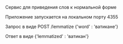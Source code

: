 Сервис для приведения слов к нормальной форме

Приложение запускается на локальном порту 4355

Запрос в виде POST /lemmatize {'word' : 'ватикане'} 

Ответ в виде {'lemmatized' : 'ватикан'}